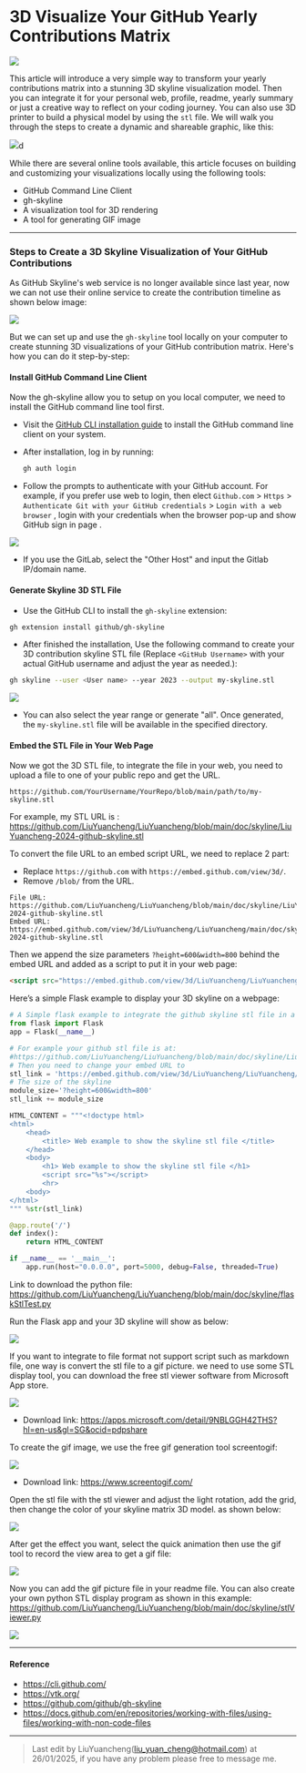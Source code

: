 # 3D Visualize Your GitHub Yearly Contributions Matrix  

![](img/title.png)

This article will introduce a very simple way to transform your yearly contributions matrix into a stunning 3D skyline visualization model. Then you can integrate it for your personal web, profile, readme, yearly summary or just a creative way to reflect on your coding journey. You can also use 3D printer to build a physical model by using the `stl` file. We will walk you through the steps to create a dynamic and shareable graphic, like this:

![](img/s_02.gif)d

While there are several online tools available, this article focuses on building and customizing your visualizations locally using the following tools:

- GitHub Command Line Client
- gh-skyline 
- A visualization tool for 3D rendering
- A tool for generating GIF image



------

### Steps to Create a 3D Skyline Visualization of Your GitHub Contributions

As GitHub Skyline's web service is no longer available since last year, now we can not use their online service to create the contribution timeline as shown below image:

![](img/skyline2023.gif)

But we can set up and use the `gh-skyline` tool locally on your computer to create stunning 3D visualizations of your GitHub contribution matrix. Here's how you can do it step-by-step:

#### Install GitHub Command Line Client

Now the gh-skyline allow you to setup on you local computer, we need to install the GitHub command line tool first.

- Visit the [GitHub CLI installation guide](https://github.com/cli/cli#installation) to install the GitHub command line client on your system.

- After installation, log in by running:

  ```bash
  gh auth login
  ```

- Follow the prompts to authenticate with your GitHub account. For example, if you prefer use web to login, then elect `Github.com` >  `Https` > `Authenticate Git with your GitHub credentials` > `Login with a web browser` , login with your  credentials when the browser pop-up and show GitHub sign in page  . 

![](img/s_03.png)

- If you use the GitLab, select the "Other Host" and input the Gitlab IP/domain name.



#### Generate Skyline 3D STL File

- Use the GitHub CLI to install the `gh-skyline` extension:

```bash
gh extension install github/gh-skyline
```

- After finished the installation, Use the following command to create your 3D contribution skyline STL file (Replace `<GitHub Username>` with your actual GitHub username and adjust the year as needed.):


```bash
gh skyline --user <User name> --year 2023 --output my-skyline.stl
```

![](img/s_04.png)

- You can also select the year range or generate "all". Once generated, the `my-skyline.stl` file will be available in the specified directory. 



#### Embed the STL File in Your Web Page

Now we got the 3D STL file, to integrate the file in your web, you need to upload a file to one of your public repo and get the URL. 

```http
https://github.com/YourUsername/YourRepo/blob/main/path/to/my-skyline.stl
```

For example, my STL URL is : https://github.com/LiuYuancheng/LiuYuancheng/blob/main/doc/skyline/LiuYuancheng-2024-github-skyline.stl

To convert the file URL to an embed script URL, we need to replace 2 part: 

- Replace `https://github.com` with `https://embed.github.com/view/3d/`.
- Remove `/blob/` from the URL.

```http
File URL:
https://github.com/LiuYuancheng/LiuYuancheng/blob/main/doc/skyline/LiuYuancheng-2024-github-skyline.stl
Embed URL:
https://embed.github.com/view/3d/LiuYuancheng/LiuYuancheng/main/doc/skyline/LiuYuancheng-2024-github-skyline.stl
```

Then we append the size parameters `?height=600&width=800` behind the embed URL and added as a script to put it in your web page:

```html
<script src="https://embed.github.com/view/3d/LiuYuancheng/LiuYuancheng/main/doc/skyline/LiuYuancheng-2024-github-skyline.stl?height=600&width=800"></script>
```

Here’s a simple Flask example to display your 3D skyline on a webpage:

```python
# A Simple flask example to integrate the github skyline stl file in a web page.
from flask import Flask
app = Flask(__name__)

# For example your github stl file is at:
#https://github.com/LiuYuancheng/LiuYuancheng/blob/main/doc/skyline/LiuYuancheng-2024-github-skyline.stl
# Then you need to change your embed URL to
stl_link = 'https://embed.github.com/view/3d/LiuYuancheng/LiuYuancheng/main/doc/skyline/LiuYuancheng-2024-github-skyline.stl'
# The size of the skyline 
module_size='?height=600&width=800'
stl_link += module_size

HTML_CONTENT = """<!doctype html>
<html>
    <head>
        <title> Web example to show the skyline stl file </title>
    </head>
    <body>
        <h1> Web example to show the skyline stl file </h1>
        <script src="%s"></script>
        <hr>
    <body>
</html>
""" %str(stl_link)

@app.route('/')
def index():
    return HTML_CONTENT

if __name__ == '__main__':
    app.run(host="0.0.0.0", port=5000, debug=False, threaded=True)
```

Link to download the python file: https://github.com/LiuYuancheng/LiuYuancheng/blob/main/doc/skyline/flaskStlTest.py

Run the Flask app and your 3D skyline will show as below:

 ![](img/s_05.gif)

If you want to integrate to file format not support script such as markdown file, one way is convert the stl file to a gif picture. we need to use some STL display tool, you can download the free stl viewer software from Microsoft App store.

 ![](img/s_06.png)

- Download link: https://apps.microsoft.com/detail/9NBLGGH42THS?hl=en-us&gl=SG&ocid=pdpshare


To create the gif image, we use the free gif generation tool screentogif:

![](img/s_07.png)

- Download link:  https://www.screentogif.com/


Open the stl file with the stl viewer and adjust the light rotation, add the grid, then change the color of your skyline matrix 3D model. as shown below:

![](img/s_08.png)

After get the effect you want, select the quick animation then use the gif tool to record the view area to get a gif file:

![](img/s_09.gif)

Now you can add the gif picture file in your readme file. You can also create your own python STL display program as shown in this example: https://github.com/LiuYuancheng/LiuYuancheng/blob/main/doc/skyline/stlViewer.py

![](img/s_10.gif)



------

#### Reference

- https://cli.github.com/
- https://vtk.org/
- https://github.com/github/gh-skyline
-  https://docs.github.com/en/repositories/working-with-files/using-files/working-with-non-code-files


------

> Last edit by LiuYuancheng(liu_yuan_cheng@hotmail.com) at 26/01/2025, if you have any problem please free to message me.